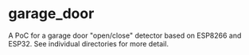 # garage_door
A PoC for a garage door "open/close" detector based on ESP8266 and ESP32. See individual
directories for more detail.
